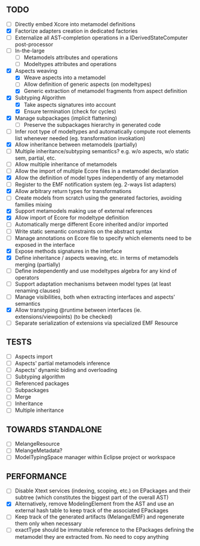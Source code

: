 TODO
----
- [ ] Directly embed Xcore into metamodel definitions
- [X] Factorize adapters creation in dedicated factories
- [ ] Externalize all AST-completion operations in a IDerivedStateComputer post-processor
- [ ] In-the-large
	- [ ] Metamodels attributes and operations
	- [ ] Modeltypes attributes and operations
- [X] Aspects weaving
	- [X] Weave aspects into a metamodel
	- [ ] Allow definition of generic aspects (on modeltypes)
	- [X] Generic extraction of metamodel fragments from aspect definition
- [X] Subtyping Algorithm
	- [X] Take aspects signatures into account
	- [X] Ensure termination (check for cycles)
- [X] Manage subpackages (implicit flattening)
  - [ ] Preserve the subpackages hierarchy in generated code
- [ ] Infer root type of modeltypes and automatically compute root elements list whenever needed (eg. transformation invokation)
- [X] Allow inheritance between metamodels (partially)
- [ ] Multiple inheritance/subtyping semantics? e.g. w/o aspects, w/o static sem, partial, etc.
- [ ] Allow multiple inheritance of metamodels
- [ ] Allow the import of multiple Ecore files in a metamodel declaration
- [X] Allow the definition of model types independently of any metamodel
- [ ] Register to the EMF notification system (eg. 2-ways list adapters)
- [X] Allow arbitrary return types for transformations
- [ ] Create models from scratch using the generated factories, avoiding families mixing
- [X] Support metamodels making use of external references
- [X] Allow import of Ecore for modeltype definition
- [ ] Automatically merge different Ecore inherited and/or imported
- [ ] Write static semantic constraints on the abstract syntax
- [ ] Manage annotations on Ecore file to specify which elements need to be exposed in the interface
- [X] Expose methods signatures in the interface
- [X] Define inheritance / aspects weaving, etc. in terms of metamodels merging (partially)
- [ ] Define independently and use modeltypes algebra for any kind of operators
- [ ] Support adaptation mechanisms between model types (at least renaming clauses)
- [ ] Manage visibilities, both when extracting interfaces and aspects' semantics
- [X] Allow transtyping @runtime between interfaces (ie. extensions/viewpoints) (to be checked)
- [ ] Separate serialization of extensions via specialized EMF Resource

TESTS
-----
- [ ] Aspects import
- [ ] Aspects' partial metamodels inference
- [ ] Aspects' dynamic biding and overloading
- [ ] Subtyping algorithm
- [ ] Referenced packages
- [ ] Subpackages
- [ ] Merge
- [ ] Inheritance
- [ ] Multiple inheritance

TOWARDS STANDALONE
------------------
- [ ] MelangeResource
- [ ] MelangeMetadata?
- [ ] ModelTypingSpace manager within Eclipse project or workspace

PERFORMANCE
-----------
- [ ] Disable Xtext services (indexing, scoping, etc.) on EPackages and their subtree (which constitutes the biggest part of the overall AST)
- [X] Alternatively, remove ModelingElement from the AST and use an external hash table to keep track of the associated EPackages
- [ ] Keep track of the generated artifacts (Melange/EMF) and regenerate them only when necessary
- [ ] exactType should be immutable reference to the EPackages defining the metamodel they are extracted from. No need to copy anything
